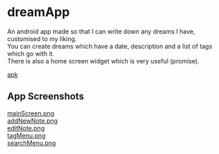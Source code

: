 # dreamApp

An android app made so that I can write down any dreams I have, customised to my liking.  
You can create dreams which have a date, description and a list of tags which go with it.  
There is also a home screen widget which is very useful (promise).  

[apk](./app/release)  

## App Screenshots
[mainScreen.png](./readmeImages/mainScreen.png)  
[addNewNote.png](./readmeImages/addNewNote.png)  
[editNote.png](./readmeImages/editNote.png)  
[tagMenu.png](./readmeImages/tagMenu.png)  
[searchMenu.png](./readmeImages/searchMenu.png)  

